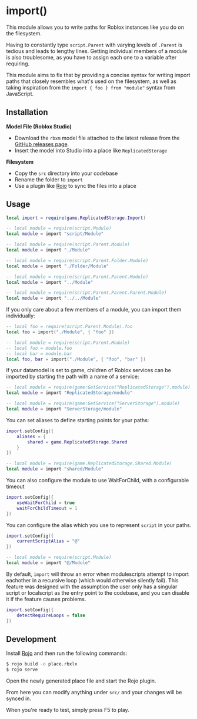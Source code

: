 # import()

This module allows you to write paths for Roblox instances like you do on the filesystem.

Having to constantly type `script.Parent` with varying levels of `.Parent` is tedious and leads to lengthy lines. Getting individual members of a module is also troublesome, as you have to assign each one to a variable after requiring.

This module aims to fix that by providing a concise syntax for writing import paths that closely resembles what's used on the filesystem, as well as taking inspiration from the `import { foo } from "module"` syntax from JavaScript.

## Installation

**Model File (Roblox Studio)**
- Download the `rbxm` model file attached to the latest release from the [GitHub releases page](https://github.com/vocksel/import/releases).
- Insert the model into Studio into a place like `ReplicatedStorage`

**Filesystem**
- Copy the `src` directory into your codebase
- Rename the folder to `import`
- Use a plugin like [Rojo](https://github.com/LPGhatguy/rojo) to sync the files into a place

## Usage

```lua
local import = require(game.ReplicatedStorage.Import)

-- local module = require(script.Module)
local module = import "script/Module"

-- local module = require(script.Parent.Module)
local module = import "./Module"

-- local module = require(script.Parent.Folder.Module)
local module = import "./Folder/Module"

-- local module = require(script.Parent.Parent.Module)
local module = import "../Module"

-- local module = require(script.Parent.Parent.Parent.Module)
local module = import "../../Module"
```

If you only care about a few members of a module, you can import them individually:

```lua
-- local foo = require(script.Parent.Module).foo
local foo = import("./Module", { "foo" })

-- local module = require(script.Parent.Module)
-- local foo = module.foo
-- local bar = module.bar
local foo, bar = import("./Module", { "foo", "bar" })
```

If your datamodel is set to game, children of Roblox services can be imported by starting the path with a name of a service:

```lua
-- local module = require(game:GetService("ReplicatedStorage").module)
local module = import "ReplicatedStorage/module"

-- local module = require(game:GetService("ServerStorage").module)
local module = import "ServerStorage/module"
```

You can set aliases to define starting points for your paths:

```lua
import.setConfig({
	aliases = {
		shared = game.ReplicatedStorage.Shared
	}
})

-- local module = require(game.ReplicatedStorage.Shared.Module)
local module = import "shared/Module"
```

You can also configure the module to use WaitForChild, with a configurable timeout

```lua
import.setConfig({
	useWaitForChild = true
	waitForChildTimeout = 1
})
```

You can configure the alias which you use to represent `script` in your paths.

```lua
import.setConfig({
	currentScriptAlias = "@"
})

-- local module = require(script.Module)
local module = import "@/Module"
```

By default, `import` will throw an error when modulescripts attempt to import eachother in a recursive loop (which would otherwise silently fail). This feature was designed with the assumption the user only has a singular script or localscript as the entry point to the codebase, and you can disable it if the feature causes problems.
```lua
import.setConfig({
	detectRequireLoops = false
})
```

## Development

Install [Rojo](https://github.com/rojo-rbx/rojo/) and then run the following commands:

```sh
$ rojo build -o place.rbxlx
$ rojo serve
```

Open the newly generated place file and start the Rojo plugin.

From here you can modify anything under `src/` and your changes will be synced in.

When you're ready to test, simply press F5 to play.
